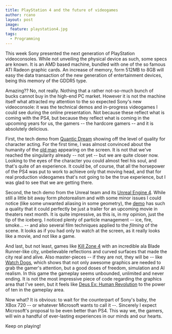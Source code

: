 ```yaml
---
title: PlayStation 4 and the future of videogames
author: rcano
layout: post
image:
  feature: playstation4.jpg
tags:
  - Programming
---
```


This week Sony presented the next generation of PlayStation videoconsoles.
While not unveiling the physical device as such, some specs are known.
It is an AMD based machine, bundled with one of the so famous ATI Radeon
graphic cards. An increase of memory, form 512MB to 8GB will easy the data
transaction of the new generation of entertainment devices, being this memory
of the GDDR5 type.

Amazing?? No, not really. Nothing that a rather not-so-much bunch of bucks
cannot buy in the high-end PC market. However it is not the machine itself what
attracted my attention to the so expected Sony's new videoconsole: it was the
technical demos and in-progress videogames I could see during the online
presentation. Not because these reflect what is coming with the PS4, but
because they reflect what is coming in the upcoming years for us, the gamers --
the hardcore gamers -- and it is absolutely delicious.

First, the tech demo from [Quantic Dream](http://www.quanticdream.com/)
showing off the level of quality for character acting. For the first time,
I was almost convinced about the humanity of the [old man](http://www.youtube.com/watch?v=MUMOHSL53L8)
appearing on the screen. It is not that we've reached the singularity already
-- not yet -- but we are quite closer now. Looking to the eyes of the character
you could almost feel his soul, and that's quite of an experience. It could be,
of course, that all the horsepower of the PS4 was put to work to achieve only
that moving head, and that for real production videogames that's not going to
be the true experience, but I was glad to see that we are getting there.

Second, the tech demo from the Unreal team and its [Unreal Engine 4](http://www.unrealengine.com/).
While still a little bit away form photorealism and with some minor issues I
could notice (like some unwanted aliasing in some geometry), the [demo](http://www.youtube.com/watch?v=_o7EsSfOFAQ)
has such a quality that it could perfectly be just a trailer for an upcoming
movie in theaters next month. It is quite impressive, as this is, in my opinion,
just the tip of the iceberg. I noticed plenty of particle management -- ice,
fire, smoke... -- and also several film techniques applied to the *filming* of the scene.
It looks as if you had only to watch at the screen, as it really looks like a
movie, and not like a game.

And last, but not least, games like [Kill Zone 4](http://www.youtube.com/watch?v=IuRwp6aCWRw)
with an incredible ala Blade Runner-like city, unbelievable reflections and curved surfaces
that made the city real and alive. Also master-pieces -- if they are not, they will be --
like [Watch Dogs](http://www.youtube.com/watch?v=1WUSv5Ugm9c), which shows that
not only awesome graphics are needed to grab the gamer's attention, but a good
doses of freedom, simulation and AI realism. In this game the gameplay seems
unbounded, unlimited and never ending. It is not the most impressive piece of code
regarding the graphics area that I've seen, but it feels like
[Deus Ex: Human Revolution](http://www.youtube.com/watch?v=Kq5KWLqUewc) to the
power of ten in the gameplay area.

Now what? It is obvious: to wait for the counterpart of Sony's baby, the XBox 720 --
or whatever Microsoft wants to call it --. Sincerely I expect Microsoft's proposal
to be even better than PS4. This way we, the gamers, will win a handful of
ever-lasting experiences in our minds and our hearts.

Keep on playing!
